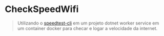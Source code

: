 # CheckSpeedWifi

> Utilizando o [speedtest-cli](https://github.com/sivel/speedtest-cli) em um projeto dotnet worker service em um container docker para checar e logar a velocidade da internet.
